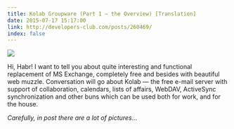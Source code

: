 ```yaml
---
title: Kolab Groupware (Part 1 — the Overview) [Translation]
date: 2015-07-17 15:17:00
link: http://developers-club.com/posts/260469/
index: false
---
```


![](https://habrastorage.org/files/3b1/7cb/b50/3b17cbb50147480da0cfab3dc4154b05.png)

Hi, Habr! I want to tell you about quite interesting and functional replacement of MS Exchange, completely free and besides with beautiful web muzzle. Conversation will go about Kolab — the free e-mail server with support of collaboration, calendars, lists of affairs, WebDAV, ActiveSync synchronization and other buns which can be used both for work, and for the house.

*Carefully, in post there are a lot of pictures...*
<!-- more -->
